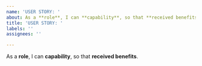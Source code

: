 ```yaml
---
name: 'USER STORY: '
about: As a **role**, I can **capability**, so that **received benefits**.
title: 'USER STORY: '
labels: ''
assignees: ''

---
```


As a **role**,
I can **capability**,
so that **received benefits**.
